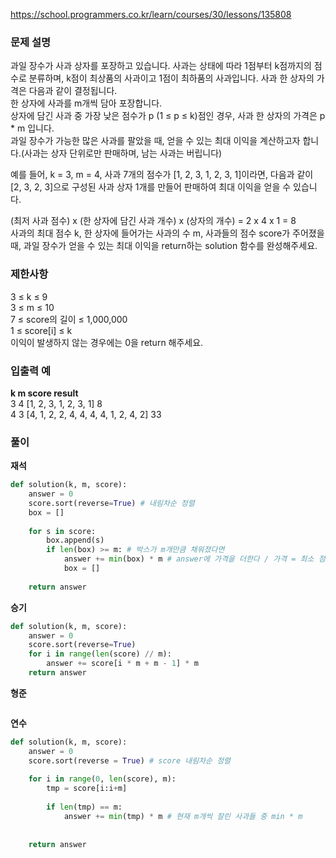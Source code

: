 https://school.programmers.co.kr/learn/courses/30/lessons/135808

### 문제 설명
과일 장수가 사과 상자를 포장하고 있습니다. 사과는 상태에 따라 1점부터 k점까지의 점수로 분류하며, k점이 최상품의 사과이고 1점이 최하품의 사과입니다. 사과 한 상자의 가격은 다음과 같이 결정됩니다.
<br>
한 상자에 사과를 m개씩 담아 포장합니다.<br>
상자에 담긴 사과 중 가장 낮은 점수가 p (1 ≤ p ≤ k)점인 경우, 사과 한 상자의 가격은 p * m 입니다.<br>
과일 장수가 가능한 많은 사과를 팔았을 때, 얻을 수 있는 최대 이익을 계산하고자 합니다.(사과는 상자 단위로만 판매하며, 남는 사과는 버립니다) <br>

예를 들어, k = 3, m = 4, 사과 7개의 점수가 [1, 2, 3, 1, 2, 3, 1]이라면, 다음과 같이 [2, 3, 2, 3]으로 구성된 사과 상자 1개를 만들어 판매하여 최대 이익을 얻을 수 있습니다.<br>

(최저 사과 점수) x (한 상자에 담긴 사과 개수) x (상자의 개수) = 2 x 4 x 1 = 8 <br>
사과의 최대 점수 k, 한 상자에 들어가는 사과의 수 m, 사과들의 점수 score가 주어졌을 때, 과일 장수가 얻을 수 있는 최대 이익을 return하는 solution 함수를 완성해주세요.<br>

### 제한사항
3 ≤ k ≤ 9 <br>
3 ≤ m ≤ 10 <br>
7 ≤ score의 길이 ≤ 1,000,000 <br>
1 ≤ score[i] ≤ k <br>
이익이 발생하지 않는 경우에는 0을 return 해주세요. <br>

### 입출력 예
**k	m	score	result <br>**
3	4	[1, 2, 3, 1, 2, 3, 1]	8 <br>
4	3	[4, 1, 2, 2, 4, 4, 4, 4, 1, 2, 4, 2]	33<br>


### **풀이**

**재석**

```python
def solution(k, m, score):
    answer = 0
    score.sort(reverse=True) # 내림차순 정렬
    box = []
    
    for s in score:
        box.append(s) 
        if len(box) >= m: # 박스가 m개만큼 채워졌다면
            answer += min(box) * m # answer에 가격을 더한다 / 가격 = 최소 점수 * m
            box = []
                   
    return answer
```

**승기**

```python
def solution(k, m, score):
    answer = 0
    score.sort(reverse=True)
    for i in range(len(score) // m):
        answer += score[i * m + m - 1] * m
    return answer
```

**형준**
```java

```

**연수**

```python
def solution(k, m, score):
    answer = 0
    score.sort(reverse = True) # score 내림차순 정렬
    
    for i in range(0, len(score), m):
        tmp = score[i:i+m]
        
        if len(tmp) == m: 
            answer += min(tmp) * m # 현재 m개씩 잘린 사과들 중 min * m 
        
        
    return answer
```
